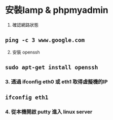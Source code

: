 # **安裝lamp & phpmyadmin**


1. 確認網路狀態

## ```ping -c 3 www.google.com```

2. 安裝 openssh

## ```sudo apt-get install openssh```

### 3. 透過 ifconfig eth0 或 eth1 取得虛擬機的IP

## ```ifconfig eth1```

### 4. 從本機開啟 putty 進入 linux server



